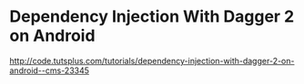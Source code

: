 Dependency Injection With Dagger 2 on Android
=============================================

http://code.tutsplus.com/tutorials/dependency-injection-with-dagger-2-on-android--cms-23345
